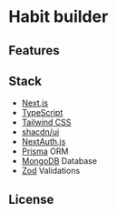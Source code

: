 # Habit builder

## Features

## Stack
* [Next.js](https://nextjs.org/)
* [TypeScript](https://www.typescriptlang.org/)
* [Tailwind CSS](https://tailwindcss.com/)
* [shacdn/ui](https://ui.shadcn.com/)
* [NextAuth.js](https://next-auth.js.org/)
* [Prisma](https://www.prisma.io/) ORM
* [MongoDB](https://www.mongodb.com/atlas/database) Database
* [Zod](https://zod.dev/) Validations

## License
